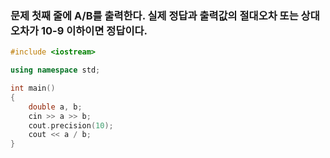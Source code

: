 ### 문제 첫째 줄에 A/B를 출력한다. 실제 정답과 출력값의 절대오차 또는 상대오차가 10-9 이하이면 정답이다.

```c++
#include <iostream>  

using namespace std;  

int main()  
{  
    double a, b;
    cin >> a >> b;
    cout.precision(10);
    cout << a / b; 
}
```

